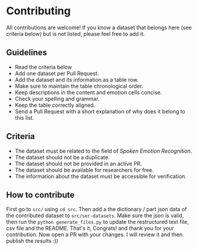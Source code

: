 # Contributing

All contributions are welcome!
If you know a dataset that belongs here (see criteria below) but is not listed,
please feel free to add it.

## Guidelines

* Read the criteria below
* Add one dataset per Pull Request.
* Add the dataset and its information as a table row.
* Make sure to maintain the table chronological order.
* Keep descriptions in the content and emotion cells concise.
* Check your spelling and grammar.
* Keep the table correctly aligned.
* Send a Pull Request with a short explanation of why does it belong to this list.

## Criteria

* The dataset must be related to the field of *Spoken Emotion Recognition*.
* The dataset should not be a duplicate.
* The dataset should not be provided in an active PR.
* The dataset should be available for researchers for free.
* The information about the dataset must be accessible for verification.

## How to contribute
First go to `src/` using `cd src`. Then add a the dictionary / part json data of the contributed dataset to `src/ser-datasets`. 
Make sure the json is valid, then run the `python generate_files.py` to update the restructured text file, csv file and the README.
That's it, Congrats! and thank you for your contribution. Now open a PR with your changes. I will review it and then publish the results :))